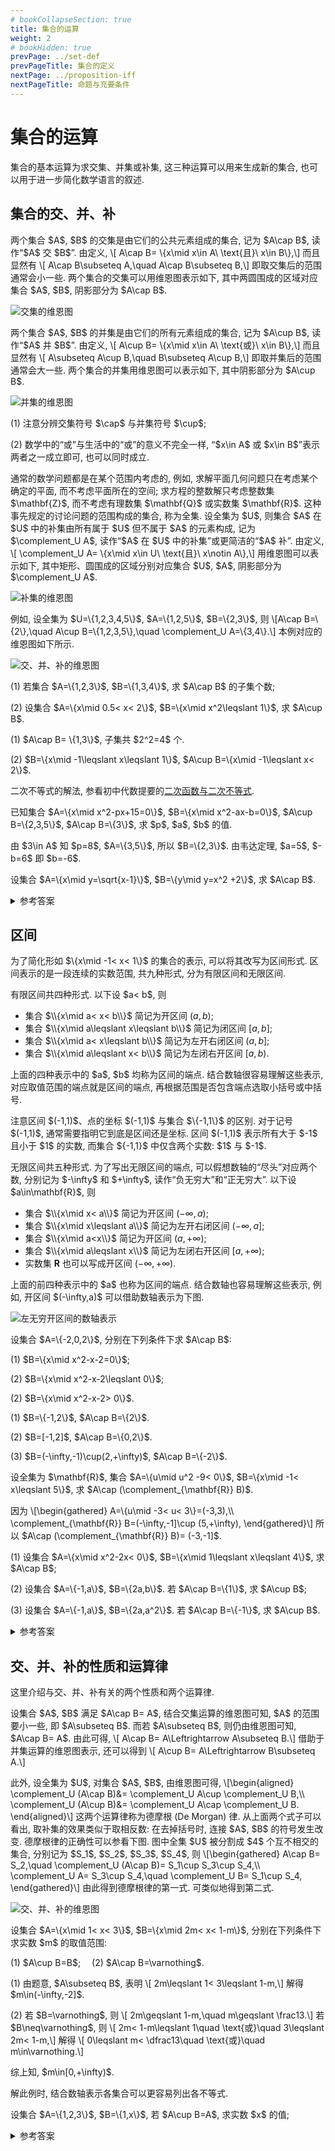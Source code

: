 ```yaml
---
# bookCollapseSection: true
title: 集合的运算
weight: 2
# bookHidden: true
prevPage: ../set-def
prevPageTitle: 集合的定义
nextPage: ../proposition-iff
nextPageTitle: 命题与充要条件
---
```


# 集合的运算

集合的基本运算为求交集、并集或补集, 这三种运算可以用来生成新的集合, 也可以用于进一步简化数学语言的叙述.

## 集合的交、并、补

<p>
两个集合 $A$, $B$ 的交集是由它们的公共元素组成的集合, 记为 $A\cap B$, 读作“$A$ 交 $B$”. 由定义, \[
    A\cap B= \{x\mid x\in A\ \text{且}\ x\in B\},\]
而且显然有 \[
    A\cap B\subseteq A,\quad A\cap B\subseteq B,\]
即取交集后的范围通常会小一些. 两个集合的交集可以用维恩图表示如下, 其中两圆围成的区域对应集合 $A$, $B$, 阴影部分为 $A\cap B$.
</p>
<img alt="交集的维恩图" src="/figs/2022/2022-08/2022-0821-1420.svg"></img>

<p>
两个集合 $A$, $B$ 的并集是由它们的所有元素组成的集合, 记为 $A\cup B$, 读作“$A$ 并 $B$”. 由定义, \[
    A\cup B= \{x\mid x\in A\ \text{或}\ x\in B\},\]
而且显然有 \[
    A\subseteq A\cup B,\quad B\subseteq A\cup B,\]
即取并集后的范围通常会大一些. 两个集合的并集用维恩图可以表示如下, 其中阴影部分为 $A\cup B$.
</p>
<img alt="并集的维恩图" src="/figs/2022/2022-08/2022-0821-1430.svg"></img>

<myremark>
    <p>(1) 注意分辨交集符号 $\cap$ 与并集符号 $\cup$;</p>
    <p>(2) 数学中的“或”与生活中的“或”的意义不完全一样, “$x\in A$ 或 $x\in B$”表示两者之一成立即可, 也可以同时成立.</p>
</myremark>

<p>
通常的数学问题都是在某个范围内考虑的, 例如, 求解平面几何问题只在考虑某个确定的平面, 而不考虑平面所在的空间; 求方程的整数解只考虑整数集 $\mathbf{Z}$, 而不考虑有理数集 $\mathbf{Q}$ 或实数集 $\mathbf{R}$. 这种事先规定的讨论问题的范围构成的集合, 称为全集. 设全集为 $U$, 则集合 $A$ 在 $U$ 中的补集由所有属于 $U$ 但不属于 $A$ 的元素构成, 记为 $\complement_U A$, 读作“$A$ 在 $U$ 中的补集”或更简洁的“$A$ 补”. 由定义, \[
    \complement_U A= \{x\mid x\in U\ \text{且}\ x\notin A\},\]
用维恩图可以表示如下, 其中矩形、圆围成的区域分别对应集合 $U$, $A$, 阴影部分为 $\complement_U A$.
</p>
<img alt="补集的维恩图" src="/figs/2022/2022-08/2022-0821-1530.svg"></img>

<p>
例如, 设全集为 $U=\{1,2,3,4,5\}$, $A=\{1,2,5\}$, $B=\{2,3\}$, 则
\[A\cap B=\{2\},\quad A\cup B=\{1,2,3,5\},\quad 
  \complement_U A=\{3,4\}.\]
本例对应的维恩图如下所示.
</p>
<img alt="交、并、补的维恩图" src="/figs/2022/2022-08/2022-0821-1540.svg"></img>


<myexample>
    <p>(1) 若集合 $A=\{1,2,3\}$, $B=\{1,3,4\}$, 求 $A\cap B$ 的子集个数;</p>
    <p>(2) 设集合 $A=\{x\mid 0.5< x< 2\}$, $B=\{x\mid x^2\leqslant 1\}$, 求 $A\cup B$.</p>
</myexample>

<mysolution>
    <p>(1) $A\cap B= \{1,3\}$, 子集共 $2^2=4$ 个.</p>
    <p>(2) $B=\{x\mid -1\leqslant x\leqslant 1\}$, $A\cup B=\{x\mid -1\leqslant x< 2\}$.</p>
</mysolution>

<myremark>
    <p>二次不等式的解法, 参看初中代数提要的<a href="../../ms-function/quadratic-function-inequality#二次不等式的解法">二次函数与二次不等式</a>.</p>
</myremark>

<myexample>
    <p> 已知集合 $A=\{x\mid x^2-px+15=0\}$, $B=\{x\mid x^2-ax-b=0\}$, $A\cup B=\{2,3,5\}$, $A\cap B=\{3\}$, 求 $p$, $a$, $b$ 的值.</p>
</myexample>

<mysolution>
    <p>由 $3\in A$ 知 $p=8$, $A=\{3,5\}$, 所以 $B=\{2,3\}$. 由韦达定理, $a=5$, $-b=6$ 即 $b=-6$.</p>
</mysolution>

<myexercise>
    <p>设集合 $A=\{x\mid y=\sqrt{x-1}\}$, $B=\{y\mid y=x^2 +2\}$, 求 $A\cap B$.</p>
</myexercise>

<details><summary>参考答案</summary>
    <p>$A=\{x\mid x\geqslant 1\}$, $B=\{x\mid x\geqslant 2\}$, 则 $A\cap B=\{x\mid x\geqslant 2\}$. (注意, $A$ 描述的是根号下 $x$ 的取值范围, $B$ 描述的是二次函数的取值范围.)</p>
</details>

## 区间

<p>
为了简化形如 $\{x\mid -1< x< 1\}$ 的集合的表示, 可以将其改写为区间形式. 区间表示的是一段连续的实数范围, 共九种形式, 分为有限区间和无限区间.
</p>

<p>
有限区间共四种形式. 以下设 $a< b$, 则
</p>

- 集合 $\\{x\mid a< x< b\\}$ 简记为开区间 $(a,b)$;
- 集合 $\\{x\mid a\leqslant x\leqslant b\\}$ 简记为闭区间 $[a,b]$;
- 集合 $\\{x\mid a< x\leqslant b\\}$ 简记为左开右闭区间 $(a,b]$;
- 集合 $\\{x\mid a\leqslant x< b\\}$ 简记为左闭右开区间 $[a,b)$.

<p>
上面的四种表示中的 $a$, $b$ 均称为区间的端点. 结合数轴很容易理解这些表示, 对应取值范围的端点就是区间的端点, 再根据范围是否包含端点选取小括号或中括号.
</p>

<myremark>
    <p>注意区间 $(-1,1)$、点的坐标 $(-1,1)$ 与集合 $\{-1,1\}$ 的区别. 对于记号 $(-1,1)$, 通常需要指明它到底是区间还是坐标. 区间 $(-1,1)$ 表示所有大于 $-1$ 且小于 $1$ 的实数, 而集合 ${-1,1}$ 中仅含两个实数: $1$ 与 $-1$.</p>
</myremark>

<p>
无限区间共五种形式. 为了写出无限区间的端点, 可以假想数轴的“尽头”对应两个数, 分别记为 $-\infty$ 和 $+\infty$, 读作“负无穷大”和“正无穷大”. 以下设 $a\in\mathbf{R}$, 则
</p>

- 集合 $\\{x\mid x< a\\}$ 简记为开区间 $(-\infty,a)$;
- 集合 $\\{x\mid x\leqslant a\\}$ 简记为左开右闭区间 $(-\infty,a]$;
- 集合 $\\{x\mid a<x\\}$ 简记为开区间 $(a,+\infty)$;
- 集合 $\\{x\mid a\leqslant x\\}$ 简记为左闭右开区间 $[a,+\infty)$;
- 实数集 $\mathbf{R}$ 也可以写成开区间 $(-\infty,+\infty)$.

<p>
上面的前四种表示中的 $a$ 也称为区间的端点. 结合数轴也容易理解这些表示, 例如, 开区间 $(-\infty,a)$ 可以借助数轴表示为下图.
</p>
<img alt="左无穷开区间的数轴表示" src="/figs/2022/2022-08/2022-0821-1620.svg"></img>


<myexample>
    <p>设集合 $A=\{-2,0,2\}$, 分别在下列条件下求 $A\cap B$:</p>
    <p>(1) $B=\{x\mid x^2-x-2=0\}$;</p>
    <p>(2) $B=\{x\mid x^2-x-2\leqslant 0\}$;</p>
    <p>(2) $B=\{x\mid x^2-x-2> 0\}$.</p>
</myexample>

<mysolution>
    <p>(1) $B=\{-1,2\}$, $A\cap B=\{2\}$.</p>
    <p>(2) $B=[-1,2]$, $A\cap B=\{0,2\}$.</p>
    <p>(3) $B=(-\infty,-1)\cup(2,+\infty)$, $A\cap B=\{-2\}$.</p>
</mysolution>

<myexample>
    <p>设全集为 $\mathbf{R}$, 集合 $A=\{u\mid u^2 -9< 0\}$, $B=\{x\mid -1< x\leqslant 5\}$, 求 $A\cap (\complement_{\mathbf{R}} B)$.</p>
</myexample>

<mysolution>
    <p>因为 \[\begin{gathered}
        A=\{u\mid -3< u< 3\}=(-3,3),\\
        \complement_{\mathbf{R}} B=(-\infty,-1]\cup (5,+\infty),
    \end{gathered}\]
    所以 $A\cap (\complement_{\mathbf{R}} B)= (-3,-1]$.</p>
</mysolution>

<myexercise>
    <p>(1) 设集合 $A=\{x\mid x^2-2x< 0\}$, $B=\{x\mid 1\leqslant x\leqslant 4\}$, 求 $A\cap B$;</p>
    <p>(2) 设集合 $A=\{-1,a\}$, $B=\{2a,b\}$. 若 $A\cap B=\{1\}$, 求 $A\cup B$;</p>
    <p>(3) 设集合 $A=\{-1,a\}$, $B=\{2a,a^2\}$. 若 $A\cap B=\{-1\}$, 求 $A\cup B$.</p>
    
</myexercise>

<details><summary>参考答案</summary>
    <p>(1) $A=(0,2)$, $A\cap B=[1,2)$.</p>
    <p>(2) \(1\in A\) 且 \(1\in B\), 则 \(a=1\), $A=\{-1,1\}$, $B=\{2,b\}$, 所以 $b=1$, $B=\{2,1\}$, 故 $A\cup B=\{-1,1,2\}$.</p>
    <p>(3) $-1\in B\Rightarrow 2a=-1$, $a=-\dfrac12$, 故 $A\cup B=\Big\{-1,-\dfrac12,\dfrac14\Big\}$.</p>
</details>

## 交、并、补的性质和运算律

<p>
这里介绍与交、并、补有关的两个性质和两个运算律.
</p>

<p>设集合 $A$, $B$ 满足 $A\cap B= A$, 结合交集运算的维恩图可知, $A$ 的范围要小一些, 即 $A\subseteq B$. 而若 $A\subseteq B$, 则仍由维恩图可知, $A\cap B= A$. 由此可得, \[
    A\cap B= A\Leftrightarrow A\subseteq B.\]
借助于并集运算的维恩图表示, 还可以得到 \[
    A\cup B= A\Leftrightarrow B\subseteq A.\]
</p>

<p id="德摩根律">
此外, 设全集为 $U$, 对集合 $A$, $B$, 由维恩图可得, \[\begin{aligned}
    \complement_U (A\cap B)&= \complement_U A\cup \complement_U B,\\
    \complement_U (A\cup B)&= \complement_U A\cap \complement_U B.
\end{aligned}\]
这两个运算律称为德摩根 (De Morgan) 律. 从上面两个式子可以看出, 取补集的效果类似于取相反数: 在去掉括号时, 连接 $A$, $B$ 的符号发生改变. 德摩根律的正确性可以参看下图. 图中全集 $U$ 被分割成 $4$ 个互不相交的集合, 分别记为 $S_1$, $S_2$, $S_3$, $S_4$, 则 \[\begin{gathered}
    A\cap B= S_2,\quad \complement_U (A\cap B)= S_1\cup S_3\cup S_4,\\
    \complement_U A= S_3\cup S_4,\quad \complement_U B= S_1\cup S_4,
\end{gathered}\]
由此得到德摩根律的第一式. 可类似地得到第二式.
</p>
<img alt="交、并、补的维恩图" src="/figs/2022/2022-08/2022-0824-1940.svg"></img>

<myexample>
    <p>设集合 $A=\{x\mid 1< x< 3\}$, $B=\{x\mid 2m< x< 1-m\}$, 分别在下列条件下求实数 $m$ 的取值范围:</p>
    <p>(1) $A\cup B=B$;&emsp; (2) $A\cap B=\varnothing$.</p>
</myexample>

<mysolution>
    <p>(1) 由题意, $A\subseteq B$, 表明 \[
        2m\leqslant 1< 3\leqslant 1-m,\]
    解得 $m\in(-\infty,-2]$.</p>
    <p>(2) 若 $B=\varnothing$, 则 \[
        2m\geqslant 1-m,\quad m\geqslant \frac13.\]
    若 $B\neq\varnothing$, 则 \[
        2m< 1-m\leqslant 1\quad \text{或}\quad 3\leqslant 2m< 1-m,\]
    解得 \[
        0\leqslant m< \dfrac13\quad \text{或}\quad m\in\varnothing.\]</p>
    <p>综上知, $m\in[0,+\infty)$.</p>
</mysolution>

<myremark>
    <p>解此例时, 结合数轴表示各集合可以更容易列出各不等式.</p>
</myremark>

<myexercise>
    <p>设集合 $A=\{1,2,3\}$, $B=\{1,x\}$, 若 $A\cup B=A$, 求实数 $x$ 的值;</p>
</myexercise>

<details><summary>参考答案</summary>
    <p>\(B\subseteq A\), 则 \(x=2\) 或 \(3\).</p>
</details>
